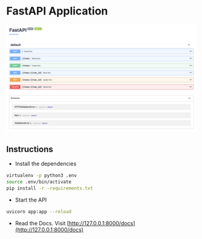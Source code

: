 # FastAPI Application

![docs.png](docs.png)

## Instructions

* Install the dependencies

```bash
virtualenv -p python3 .env 
source .env/bin/activate
pip install -r -requirements.txt
```

* Start the API

```bash
uvicorn app:app --reload
```

* Read the Docs. Visit [http://127.0.0.1:8000/docs](http://127.0.0.1:8000/docs)

